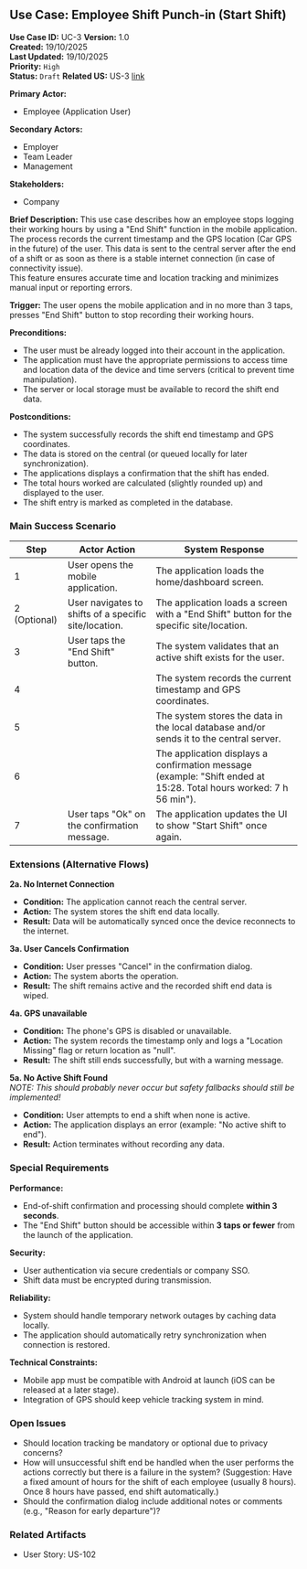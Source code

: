 ## Use Case: Employee Shift Punch-in (Start Shift)

**Use Case ID:** UC-3
**Version:** 1.0  
**Created:** 19/10/2025  
**Last Updated:** 19/10/2025  
**Priority:** <!-- `Critical` | --> `High` <!-- | `Medium` | `Low` -->  
**Status:** `Draft` <!-- | `Reviewed` | `Approved` | `Implemented` -->
**Related US:** US-3 [link](../US/US-3.md)

**Primary Actor:**
- Employee (Application User)

**Secondary Actors:**
- Employer
- Team Leader
- Management

**Stakeholders:**
- Company

**Brief Description:**
This use case describes how an employee stops logging their working hours by using a "End Shift" function in the mobile application.  
The process records the current timestamp and the GPS location (Car GPS in the future) of the user. This data is sent to the central server after the end of a shift or as soon as there is a stable internet connection (in case of connectivity issue).  
This feature ensures accurate time and location tracking and minimizes manual input or reporting errors.

**Trigger:**
The user opens the mobile application and in no more than 3 taps, presses "End Shift" button to stop recording their working hours.

**Preconditions:**
- The user must be already logged into their account in the application.
- The application must have the appropriate permissions to access time and location data of the device and time servers (critical to prevent time manipulation).
- The server or local storage must be available to record the shift end data.

**Postconditions:**
- The system successfully records the shift end timestamp and GPS coordinates.
- The data is stored on the central (or queued locally for later synchronization).
- The applications displays a confirmation that the shift has ended.
- The total hours worked are calculated (slightly rounded up) and displayed to the user.
- The shift entry is marked as completed in the database.

### Main Success Scenario

| Step | Actor Action | System Response |
|------|--------------|-----------------|
| 1 | User opens the mobile application. | The application loads the home/dashboard screen. |
| 2 (Optional) | User navigates to shifts of a specific site/location. | The application loads a screen with a "End Shift" button for the specific site/location. |
| 3 | User taps the "End Shift" button. | The system validates that an active shift exists for the user. |
| 4 | | The system records the current timestamp and GPS coordinates. |
| 5 | | The system stores the data in the local database and/or sends it to the central server. |
| 6 | | The application displays a confirmation message (example: "Shift ended at 15:28. Total hours worked: 7 h 56 min"). |
| 7 | User taps "Ok" on the confirmation message. | The application updates the UI to show "Start Shift" once again. |

### Extensions (Alternative Flows)

**2a. No Internet Connection**
- **Condition:** The application cannot reach the central server.
- **Action:** The system stores the shift end data locally.
- **Result:** Data will be automatically synced once the device reconnects to the internet.

**3a. User Cancels Confirmation**
- **Condition:** User presses "Cancel" in the confirmation dialog.
- **Action:** The system aborts the operation.
- **Result:** The shift remains active and the recorded shift end data is wiped.

**4a. GPS unavailable**
- **Condition:** The phone's GPS is disabled or unavailable.
- **Action:** The system records the timestamp only and logs a "Location Missing" flag or return location as "null".
- **Result:** The shift still ends successfully, but with a warning message.

**5a. No Active Shift Found**  
*NOTE: This should probably never occur but safety fallbacks should still be implemented!*
- **Condition:** User attempts to end a shift when none is active.
- **Action:** The application displays an error (example: "No active shift to end").
- **Result:** Action terminates without recording any data.

### Special Requirements
**Performance:**
- End-of-shift confirmation and processing should complete **within 3 seconds**.
- The "End Shift" button should be accessible within **3 taps or fewer** from the launch of the application.

**Security:**
- User authentication via secure credentials or company SSO.
- Shift data must be encrypted during transmission.

**Reliability:**
- System should handle temporary network outages by caching data locally.
- The application should automatically retry synchronization when connection is restored.

**Technical Constraints:**
- Mobile app must be compatible with Android at launch (iOS can be released at a later stage).
- Integration of GPS should keep vehicle tracking system in mind.

### Open Issues
- Should location tracking be mandatory or optional due to privacy concerns?
- How will unsuccessful shift end be handled when the user performs the actions correctly but there is a failure in the system? (Suggestion: Have a fixed amount of hours for the shift of each employee (usually 8 hours). Once 8 hours have passed, end shift automatically.)
- Should the confirmation dialog include additional notes or comments (e.g., "Reason for early departure")?

### Related Artifacts
- User Story: US-102
